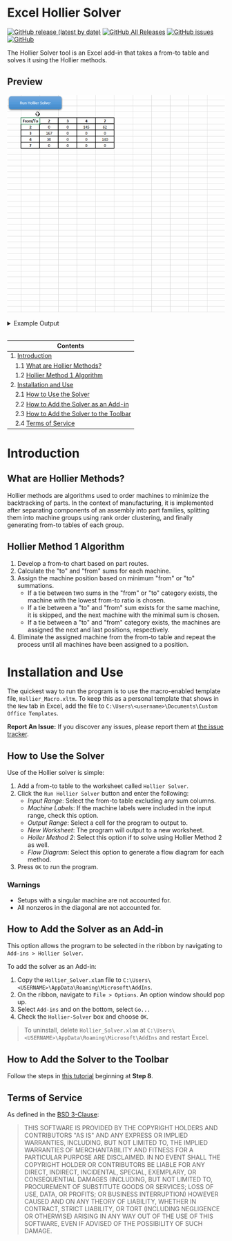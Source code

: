 
# Excel Hollier Solver
[![GitHub release (latest by date)](https://img.shields.io/github/v/release/TheEric960/Excel-Hollier-Solver)](https://github.com/TheEric960/Excel-Hollier-Solver/releases/latest)
[![GitHub All Releases](https://img.shields.io/github/downloads/TheEric960/Excel-Hollier-Solver/total)](https://github.com/TheEric960/Excel-Hollier-Solver/releases/latest)
[![GitHub issues](https://img.shields.io/github/issues/TheEric960/Excel-Hollier-Solver)](https://github.com/TheEric960/Excel-Hollier-Solver/issues)
[![GitHub](https://img.shields.io/github/license/TheEric960/Excel-Hollier-Solver)](https://github.com/TheEric960/Excel-Hollier-Solver/blob/master/LICENSE)

The Hollier Solver tool is an Excel add-in that takes a from-to table and solves it using the Hollier methods.

## Preview
![Live Preview](./images/example.gif)

<details>
  <summary>Example Output</summary>
  <img alt-text="Example Output" src="./images/example-output.png">
</details>
<br>

|Contents|
|---|
|1. [Introduction](#introduction)|
|&nbsp;&nbsp;&nbsp;1.1 [What are Hollier Methods?](#what-are-hollier-methods)|
|&nbsp;&nbsp;&nbsp;1.2 [Hollier Method 1 Algorithm](#hollier-method-1-algorithm)|
|2. [Installation and Use](#installation-and-use)|
|&nbsp;&nbsp;&nbsp;2.1 [How to Use the Solver](#how-to-use-the-solver)|
|&nbsp;&nbsp;&nbsp;2.2 [How to Add the Solver as an Add-in](#how-to-add-the-solver-as-an-add-in)|
|&nbsp;&nbsp;&nbsp;2.3 [How to Add the Solver to the Toolbar](#how-to-add-the-solver-to-the-toolbar)|
|&nbsp;&nbsp;&nbsp;2.4 [Terms of Service](#terms-of-service)|


# Introduction

## What are Hollier Methods?
Hollier methods are algorithms used to order machines to minimize the backtracking of parts. 
In the context of manufacturing, it is implemented after separating components of an assembly 
into part families, splitting them into machine groups using rank order clustering, and finally 
generating from-to tables of each group.

## Hollier Method 1 Algorithm
1. Develop a from-to chart based on part routes. 
1. Calculate the "to" and "from" sums for each machine.
1. Assign the machine position based on minimum "from" or "to" summations.
    - If a tie between two sums in the "from" or "to" category exists, the machine with the lowest from-to ratio is chosen.
    - If a tie between a "to" and "from" sum exists for the same machine, it is skipped, and the next machine with the minimal sum is chosen.
    - If a tie between a "to" and "from" category exists, the machines are assigned the next and last positions, respectively.
1. Eliminate the assigned machine from the from-to table and repeat the process until all machines have been assigned to a position.


# Installation and Use
The quickest way to run the program is to use the macro-enabled template file, 
`Hollier_Macro.xltm`. To keep this as a personal template that shows in the `New` 
tab in Excel, add the file to `C:\Users\<username>\Documents\Custom Office Templates`.

**Report An Issue:** If you discover any issues, please report them at [the issue tracker](https://github.com/TheEric960/Excel-Hollier-Solver/issues).

## How to Use the Solver
Use of the Hollier solver is simple:
1. Add a from-to table to the worksheet called `Hollier Solver`.
1. Click the `Run Hollier Solver` button and enter the following:
    - *Input Range*: Select the from-to table excluding any sum columns.
    - *Machine Labels*: If the machine labels were included in the input range, check this option.
    - *Output Range*: Select a cell for the program to output to.
    - *New Worksheet*: The program will output to a new worksheet.
    - *Holler Method 2*: Select this option if to solve using Hollier Method 2 as well.
    - *Flow Diagram*: Select this option to generate a flow diagram for each method.
1. Press `OK` to run the program.

### Warnings
 - Setups with a singular machine are not accounted for.
 - All nonzeros in the diagonal are not accounted for.

## How to Add the Solver as an Add-in
This option allows the program to be selected in the ribbon by navigating to `Add-ins > Hollier Solver`.

To add the solver as an Add-in:
1. Copy the `Hollier_Solver.xlam` file to `C:\Users\<USERNAME>\AppData\Roaming\Microsoft\AddIns`.
1. On the ribbon, navigate to `File > Options`. An option window should pop up.
1. Select `Add-ins` and on the bottom, select `Go...`
1. Check the `Hollier-Solver` box and choose `OK`.

> To uninstall, delete `Hollier_Solver.xlam` at `C:\Users\<USERNAME>\AppData\Roaming\Microsoft\AddIns` 
and restart Excel.

## How to Add the Solver to the Toolbar
Follow the steps in [this tutorial](https://www.excel-easy.com/vba/examples/add-a-macro-to-the-toolbar.html) 
beginning at **Step 8**.

## Terms of Service
As defined in the [BSD 3-Clause](https://github.com/TheEric960/Excel-Hollier-Solver/blob/master/LICENSE):

>THIS SOFTWARE IS PROVIDED BY THE COPYRIGHT HOLDERS AND CONTRIBUTORS "AS IS"
AND ANY EXPRESS OR IMPLIED WARRANTIES, INCLUDING, BUT NOT LIMITED TO, THE
IMPLIED WARRANTIES OF MERCHANTABILITY AND FITNESS FOR A PARTICULAR PURPOSE ARE
DISCLAIMED. IN NO EVENT SHALL THE COPYRIGHT HOLDER OR CONTRIBUTORS BE LIABLE
FOR ANY DIRECT, INDIRECT, INCIDENTAL, SPECIAL, EXEMPLARY, OR CONSEQUENTIAL
DAMAGES (INCLUDING, BUT NOT LIMITED TO, PROCUREMENT OF SUBSTITUTE GOODS OR
SERVICES; LOSS OF USE, DATA, OR PROFITS; OR BUSINESS INTERRUPTION) HOWEVER
CAUSED AND ON ANY THEORY OF LIABILITY, WHETHER IN CONTRACT, STRICT LIABILITY,
OR TORT (INCLUDING NEGLIGENCE OR OTHERWISE) ARISING IN ANY WAY OUT OF THE USE
OF THIS SOFTWARE, EVEN IF ADVISED OF THE POSSIBILITY OF SUCH DAMAGE.
